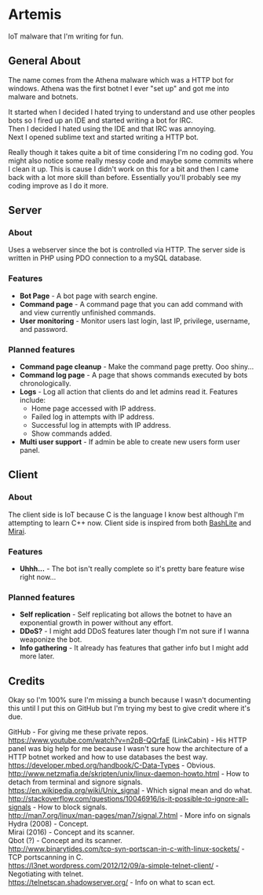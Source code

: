# Artemis
IoT malware that I'm writing for fun. 

## General About
The name comes from the Athena malware which was a HTTP bot for windows.
Athena was the first botnet I ever "set up" and got me into malware and botnets.

It started when I decided I hated trying to understand and use other peoples bots so I fired up an IDE and started writing a bot for IRC.  
Then I decided I hated using the IDE and that IRC was annoying.  
Next I opened sublime text and started writing a HTTP bot.

Really though it takes quite a bit of time considering I'm no coding god.
You might also notice some really messy code and maybe some commits where I clean it up.
This is cause I didn't work on this for a bit and then I came back with a lot more skill than before.
Essentially you'll probably see my coding improve as I do it more.

## Server

### About

Uses a webserver since the bot is controlled via HTTP.
The server side is written in PHP using PDO connection to a mySQL database.

### Features

* **Bot Page** - A bot page with search engine.
* **Command page** - A command page that you can add command with and view currently unfinished commands.
* **User monitoring** - Monitor users last login, last IP, privilege, username, and password.

### Planned features

* **Command page cleanup** - Make the command page pretty. Ooo shiny...
* **Command log page** - A page that shows commands executed by bots chronologically.
* **Logs** - Log all action that clients do and let admins read it. Features include:
  * Home page accessed with IP address.
  * Failed log in attempts with IP address.
  * Successful log in attempts with IP address.
  * Show commands added.
* **Multi user support** - If admin be able to create new users form user panel.

## Client

### About
The client side is IoT because C is the language I know best although I'm attempting to learn C++ now.
Client side is inspired from both [BashLite](https://en.wikipedia.org/wiki/BASHLITE) and [Mirai](https://en.wikipedia.org/wiki/Mirai_(malware)).

### Features

* **Uhhh...** - The bot isn't really complete so it's pretty bare feature wise right now...

### Planned features

* **Self replication** - Self replicating bot allows the botnet to have an exponential growth in power without any effort.
* **DDoS?** - I might add DDoS features later though I'm not sure if I wanna weaponize the bot.
* **Info gathering** - It already has features that gather info but I might add more later.

## Credits

Okay so I'm 100% sure I'm missing a bunch because I wasn't documenting this until I put this on GitHub but I'm trying my best to give credit where it's due.

GitHub - For giving me these private repos.  
https://www.youtube.com/watch?v=n2pB-QQrfaE (LinkCabin) - His HTTP panel was big help for me because I wasn't sure how the architecture of a HTTP botnet worked and how to use databases the best way.  
https://developer.mbed.org/handbook/C-Data-Types - Obvious.  
http://www.netzmafia.de/skripten/unix/linux-daemon-howto.html - How to detach from terminal and signore signals.  
https://en.wikipedia.org/wiki/Unix_signal - Which signal mean and do what.  
http://stackoverflow.com/questions/10046916/is-it-possible-to-ignore-all-signals - How to block signals.  
http://man7.org/linux/man-pages/man7/signal.7.html - More info on signals  
Hydra (2008) - Concept.  
Mirai (2016) - Concept and its scanner.  
Qbot (?) - Concept and its scanner.  
http://www.binarytides.com/tcp-syn-portscan-in-c-with-linux-sockets/ - TCP portscanning in C.  
https://l3net.wordpress.com/2012/12/09/a-simple-telnet-client/ - Negotiating with telnet.  
https://telnetscan.shadowserver.org/ - Info on what to scan ect.  

